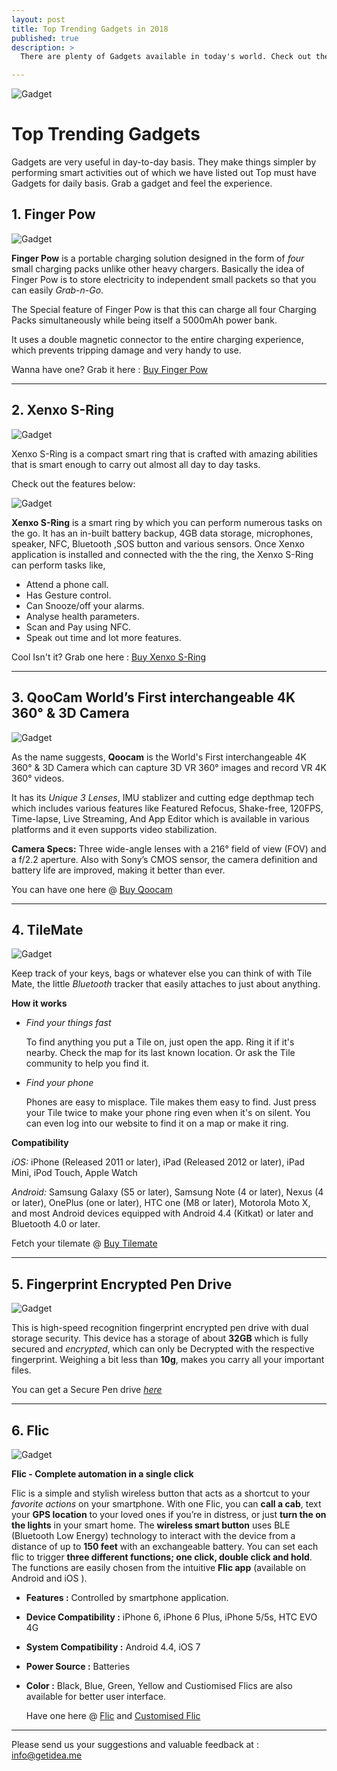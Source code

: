 ```yaml
---
layout: post
title: Top Trending Gadgets in 2018
published: true
description: >
  There are plenty of Gadgets available in today's world. Check out the top Trending Gadgets available in today's Market.

---
```



![Gadget](/assets/img/blog/gadget.jpg)

# Top Trending Gadgets

  Gadgets are very useful in day-to-day basis. They make things simpler by performing smart activities out of which we have listed out Top must have Gadgets for daily basis. Grab a gadget and feel the experience.



## 1. Finger Pow

![Gadget](/assets/img/blog/fp.jpg)

 **Finger Pow** is a portable charging solution designed in the form of *four* small charging packs unlike other heavy chargers. Basically the idea of Finger Pow is to store electricity to independent small packets so that you can easily *Grab-n-Go*.

 The Special feature of Finger Pow is that this can charge all four Charging Packs simultaneously while being itself a 5000mAh power bank.

 It uses a double magnetic connector to the entire charging experience, which prevents tripping damage and very handy to use.

 Wanna have one? Grab it here :
 [Buy Finger Pow][fp]

 [fp]: https://fingerpow.co/

---
## 2. Xenxo S-Ring

![Gadget](/assets/img/blog/xenxoring.jpg)

Xenxo S-Ring is a compact smart ring that is crafted with amazing abilities that is smart enough to carry out almost all day to day tasks.

Check out the features below:

![Gadget](/assets/img/blog/xenxo.jpg)

**Xenxo S-Ring** is a smart ring by which you can perform numerous tasks on the go. It has an in-built battery backup, 4GB data storage, microphones, speaker, NFC, Bluetooth ,SOS button and various sensors. Once Xenxo application is installed and connected with the the ring, the Xenxo S-Ring can perform tasks like,

 * Attend a phone call.
 * Has Gesture control.
 * Can Snooze/off your alarms.
 * Analyse health parameters.
 * Scan and Pay using NFC.
 * Speak out time and lot more features.

Cool Isn't it? Grab one here :
[Buy Xenxo S-Ring][XR]

[XR]: https://www.xenxo.pro/
---
## 3. QooCam World’s First interchangeable 4K 360° & 3D Camera

![Gadget](/assets/img/blog/qoo.jpg)

 As the name suggests, **Qoocam** is the World's First interchangeable 4K 360° & 3D Camera which can capture 3D VR 360° images and record VR 4K 360° videos.

 It has its *Unique 3 Lenses*, IMU stablizer and cutting edge depthmap tech which includes various features like Featured Refocus, Shake-free, 120FPS, Time-lapse, Live Streaming, And App Editor which is available in various platforms and it even supports video stabilization.

 **Camera Specs:** Three wide-angle lenses with a 216° field of view (FOV) and a f/2.2 aperture. Also with Sony’s CMOS sensor, the camera definition and battery life are improved, making it better than ever.  

 You can have one here @
 [Buy Qoocam][QC]

 [QC]: https://goo.gl/1oPSJA
---
## 4. TileMate

![Gadget](/assets/img/blog/tilemate.jpg)

Keep track of your keys, bags or whatever else you can think of with Tile Mate, the little *Bluetooth* tracker that easily attaches to just about anything.

**How it works**


  * *Find your things fast*

    To find anything you put a Tile on, just open the app. Ring it if it's nearby. Check the map for its last known location. Or ask the Tile community to help you find it.

  * *Find your phone*

    Phones are easy to misplace. Tile makes them easy to find. Just press your Tile twice to make your phone ring even when it's on silent. You can even log into our website to find it on a map or make it ring.  

**Compatibility**

*iOS:* iPhone (Released 2011 or later), iPad (Released 2012 or later), iPad Mini, iPod Touch, Apple Watch

*Android:* Samsung Galaxy (S5 or later), Samsung Note (4 or later), Nexus (4 or later), OnePlus (one or later), HTC one (M8 or later), Motorola Moto X, and most Android devices equipped with Android 4.4 (Kitkat) or later and Bluetooth 4.0 or later.

Fetch your tilemate  @
[Buy Tilemate][TM]

[TM]: https://www.amazon.in/Tile-Mate-Finder-Anything-4-pack/dp/B01L3VEC94
---
## 5. Fingerprint Encrypted Pen Drive

![Gadget](/assets/img/blog/pd.jpg)


This is high-speed recognition fingerprint encrypted pen drive with dual storage security. This device has a storage of about **32GB** which is fully secured and *encrypted*, which can only be Decrypted with the respective fingerprint. Weighing a bit less than **10g**, makes you carry all your important files.

You can get a Secure Pen drive
*[here][PD]*

[PD]: https://amzn.to/2NF1WyF
---
## 6. Flic

![Gadget](/assets/img/blog/flic.jpg)

**Flic - Complete automation in a single click**

Flic is a simple and stylish wireless button that acts as a shortcut to your *favorite actions* on your smartphone. With one Flic, you can **call a cab**, text your **GPS location** to your loved ones if you’re in distress, or just **turn the on the lights** in your smart home. The **wireless smart button** uses BLE (Bluetooth Low Energy) technology to interact with the device from a distance of up to **150 feet** with an exchangeable battery. You can set each flic to trigger **three different functions; one click, double click and hold**. The functions are easily chosen from the intuitive **Flic app** (available on Android and iOS ).
* **Features :** Controlled by smartphone application.
* **Device Compatibility :** iPhone 6, iPhone 6 Plus, iPhone 5/5s, HTC EVO 4G
* **System Compatibility :** Android 4.4, iOS 7
* **Power Source :** Batteries
* **Color :** Black, Blue, Green, Yellow and
  Custiomised Flics are also available for better user interface.

  Have one here  @
  [Flic][FC]
  and
  [Customised Flic][CF]

  [FC]: https://flic.io/shop

  [CF]: https://flic.io/customized-flic

---
Please send us your suggestions and valuable feedback at :               info@getidea.me
